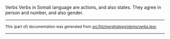 Verbs
Verbs in Somali language are actions, and also states. They agree in person
and number, and also gender.

* * *

<small>This (part of) documentation was generated from [src/fst/morphology/stems/verbs.lexc](https://github.com/giellalt/lang-som/blob/main/src/fst/morphology/stems/verbs.lexc)</small>

---

